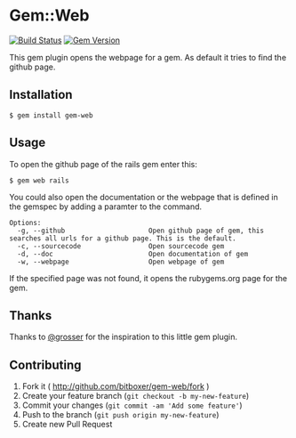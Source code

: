# Gem::Web

[![Build Status](https://secure.travis-ci.org/bitboxer/gem-web.png?branch=master)](http://travis-ci.org/bitboxer/gem-web) [![Gem Version](https://badge.fury.io/rb/gem-web.png)](http://badge.fury.io/rb/gem-web)

This gem plugin opens the webpage for a gem. As default it tries
to find the github page.

## Installation

    $ gem install gem-web

## Usage

To open the github page of the rails gem enter this:

    $ gem web rails

You could also open the documentation or the webpage that is defined in the gemspec by
adding a paramter to the command.

    Options:
      -g, --github                     Open github page of gem, this searches all urls for a github page. This is the default.
      -c, --sourcecode                 Open sourcecode gem
      -d, --doc                        Open documentation of gem
      -w, --webpage                    Open webpage of gem

If the specified page was not found, it opens the rubygems.org page for the gem.

## Thanks

Thanks to [@grosser](http://github.com/grosser) for the inspiration to
this little gem plugin.

## Contributing

1. Fork it ( http://github.com/bitboxer/gem-web/fork )
2. Create your feature branch (`git checkout -b my-new-feature`)
3. Commit your changes (`git commit -am 'Add some feature'`)
4. Push to the branch (`git push origin my-new-feature`)
5. Create new Pull Request
